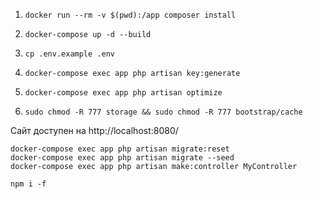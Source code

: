 

1) `docker run --rm -v $(pwd):/app composer install`

2) `docker-compose up -d --build`

3) `cp .env.example .env`

4) `docker-compose exec app php artisan key:generate`

5) `docker-compose exec app php artisan optimize`
  
6) `sudo chmod -R 777 storage && sudo chmod -R 777 bootstrap/cache`

Сайт доступен на http://localhost:8080/

`docker-compose exec app php artisan migrate:reset`\
`docker-compose exec app php artisan migrate --seed`\
`docker-compose exec app php artisan make:controller MyController`

`npm i -f`

